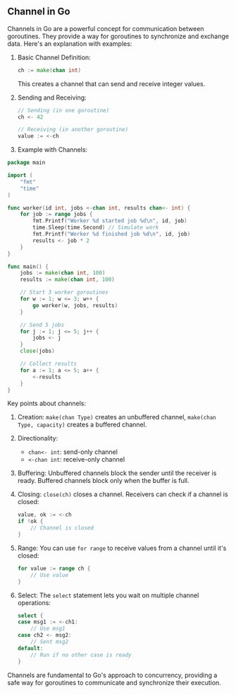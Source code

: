 ## Channel in Go

Channels in Go are a powerful concept for communication between goroutines. They provide a way for goroutines to synchronize and exchange data. Here's an explanation with examples:

1. Basic Channel Definition:
   ```go
   ch := make(chan int)
   ```
   This creates a channel that can send and receive integer values.

2. Sending and Receiving:
   ```go
   // Sending (in one goroutine)
   ch <- 42

   // Receiving (in another goroutine)
   value := <-ch
   ```

3. Example with Channels:

```go
package main

import (
    "fmt"
    "time"
)

func worker(id int, jobs <-chan int, results chan<- int) {
    for job := range jobs {
        fmt.Printf("Worker %d started job %d\n", id, job)
        time.Sleep(time.Second) // Simulate work
        fmt.Printf("Worker %d finished job %d\n", id, job)
        results <- job * 2
    }
}

func main() {
    jobs := make(chan int, 100)
    results := make(chan int, 100)

    // Start 3 worker goroutines
    for w := 1; w <= 3; w++ {
        go worker(w, jobs, results)
    }

    // Send 5 jobs
    for j := 1; j <= 5; j++ {
        jobs <- j
    }
    close(jobs)

    // Collect results
    for a := 1; a <= 5; a++ {
        <-results
    }
}
```

Key points about channels:

1. Creation: `make(chan Type)` creates an unbuffered channel, `make(chan Type, capacity)` creates a buffered channel.

2. Directionality: 
   - `chan<- int`: send-only channel
   - `<-chan int`: receive-only channel

3. Buffering: Unbuffered channels block the sender until the receiver is ready. Buffered channels block only when the buffer is full.

4. Closing: `close(ch)` closes a channel. Receivers can check if a channel is closed:
   ```go
   value, ok := <-ch
   if !ok {
       // Channel is closed
   }
   ```

5. Range: You can use `for range` to receive values from a channel until it's closed:
   ```go
   for value := range ch {
       // Use value
   }
   ```

6. Select: The `select` statement lets you wait on multiple channel operations:
   ```go
   select {
   case msg1 := <-ch1:
       // Use msg1
   case ch2 <- msg2:
       // Sent msg2
   default:
       // Run if no other case is ready
   }
   ```

Channels are fundamental to Go's approach to concurrency, providing a safe way for goroutines to communicate and synchronize their execution.